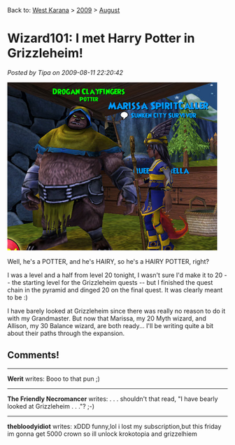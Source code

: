 Back to: [West Karana](/posts/westkarana.md) > [2009](/posts/2009/westkarana.md) > [August](./westkarana.md)
# Wizard101: I met Harry Potter in Grizzleheim!

*Posted by Tipa on 2009-08-11 22:20:42*

![Well, he IS a HAIRY POTTER!](../../../uploads/2009/08/WizardGraphicalClient-2009-08-11-22-55-19-88.jpg "Well, he IS a HAIRY POTTER!")

Well, he's a POTTER, and he's HAIRY, so he's a HAIRY POTTER, right?

I was a level and a half from level 20 tonight, I wasn't sure I'd make it to 20 -- the starting level for the Grizzleheim quests -- but I finished the quest chain in the pyramid and dinged 20 on the final quest. It was clearly meant to be :)

I have barely looked at Grizzleheim since there was really no reason to do it with my Grandmaster. But now that Marissa, my 20 Myth wizard, and Allison, my 30 Balance wizard, are both ready... I'll be writing quite a bit about their paths through the expansion.


## Comments!

---

**Werit** writes: Booo to that pun ;)

---

**The Friendly Necromancer** writes: . . . shouldn't that read, "I have bearly looked at Grizzleheim . . ."? ;-)

---

**thebloodyidiot** writes: xDDD funny,lol i lost my subscription,but this friday im gonna get 5000 crown so ill unlock krokotopia and grizzelhiem

